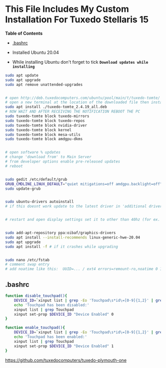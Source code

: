 # This File Includes My Custom Installation For Tuxedo Stellaris 15

<!-- START doctoc generated TOC please keep comment here to allow auto update -->
<!-- DON'T EDIT THIS SECTION, INSTEAD RE-RUN doctoc TO UPDATE -->
**Table of Contents**

- [.bashrc](#bashrc)

<!-- END doctoc generated TOC please keep comment here to allow auto update -->

- Installed Ubuntu 20.04

- While installing Ubuntu don't forget to tick **`Download updates while installing`**



```bash
sudo apt update
sudo apt upgrade
sudo apt remove unattended-upgrades


# open http://deb.tuxedocomputers.com/ubuntu/pool/main/t/tuxedo-tomte/ and download tuxedo tomte
# open a new terminal at the location of the downloaded file then install
sudo apt install ./tuxedo-tomte_2.4.19_all.deb
# NOW WAIT AND AFTER RECEIVING THE NOTIFICATION REBOOT THE PC
sudo tuxedo-tomte block tuxedo-mirrors
sudo tuxedo-tomte block tuxedo-repos
sudo tuxedo-tomte block nvidia-driver
sudo tuxedo-tomte block kernel
sudo tuxedo-tomte block mesa-utils
sudo tuxedo-tomte block amdgpu-dkms


# open software % updates
# change 'download from' to Main Server
# from developer options enable pre-released updates
# reboot


sudo gedit /etc/default/grub
GRUB_CMDLINE_LINUX_DEFAULT="quiet mitigations=off amdgpu.backlight=off"
sudo update-grub


sudo ubuntu-drivers autoinstall
# if this doesnt work update to the latest driver in 'additional drivers'


# restart and open display settings set it to other than 40hz (for ex. 165hz)


sudo add-apt-repository ppa:oibaf/graphics-drivers
sudo apt install --install-recommends linux-generic-hwe-20.04
sudo apt upgrade
sudo apt install -f # if it crashes while upgrading


sudo nano /etc/fstab
# comment swap entry
# add noatime like this:  UUID=... / ext4 errors=remount-ro,noatime 0 1

```



## .bashrc

```bash
function disable_touchpad(){
    DEVICE_ID=`xinput list | grep -Eo 'Touchpad\s*id\=[0-9]{1,2}' | grep -Eo '[0-9]{1,2}'`
    echo 'Touchpad has been disabled:'
    xinput list | grep Touchpad
    xinput set-prop $DEVICE_ID "Device Enabled" 0
}

function enable_touchpad(){
    DEVICE_ID=`xinput list | grep -Eo 'Touchpad\s*id\=[0-9]{1,2}' | grep -Eo '[0-9]{1,2}'`
    echo 'Touchpad has been enabled:'
    xinput list | grep Touchpad
    xinput set-prop $DEVICE_ID "Device Enabled" 1
}
```



https://github.com/tuxedocomputers/tuxedo-plymouth-one
